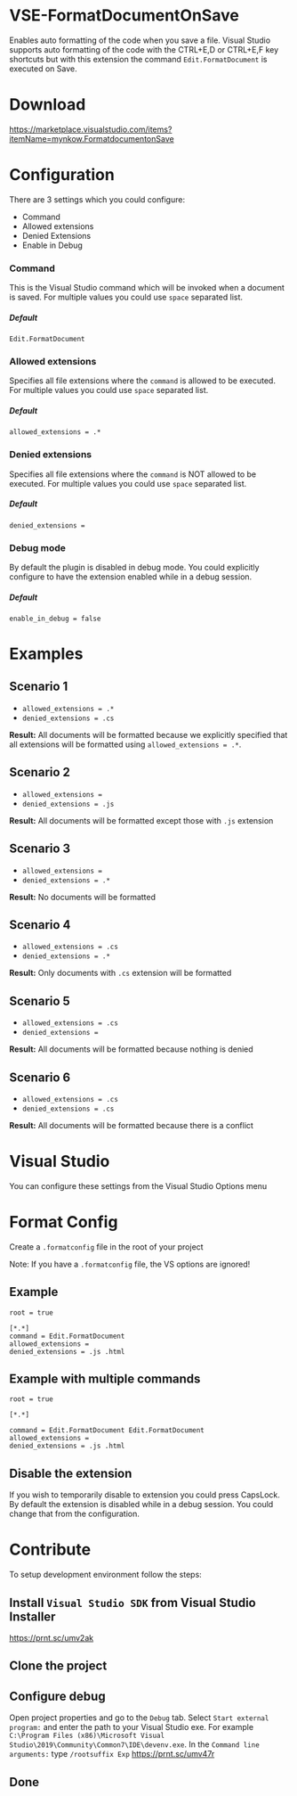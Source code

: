 VSE-FormatDocumentOnSave
========================
Enables auto formatting of the code when you save a file. Visual Studio supports auto formatting of the code with the CTRL+E,D or CTRL+E,F key shortcuts but with this extension the command `Edit.FormatDocument` is executed on Save.

# Download
https://marketplace.visualstudio.com/items?itemName=mynkow.FormatdocumentonSave

# Configuration
There are 3 settings which you could configure:
* Command
* Allowed extensions
* Denied Extensions
* Enable in Debug

### Command
This is the Visual Studio command which will be invoked when a document is saved. For multiple values you could use `space` separated list.
##### Default
`Edit.FormatDocument`

### Allowed extensions
Specifies all file extensions where the `command` is allowed to be executed. For multiple values you could use `space` separated list.
##### Default
`allowed_extensions = .*`

### Denied extensions
Specifies all file extensions where the `command` is NOT allowed to be executed. For multiple values you could use `space` separated list.
##### Default
`denied_extensions = `

### Debug mode
By default the plugin is disabled in debug mode. You could explicitly configure to have the extension enabled while in a debug session.
##### Default
`enable_in_debug = false`

# Examples
## Scenario 1
- `allowed_extensions = .*`
- `denied_extensions = .cs` 

**Result:** All documents will be formatted because we explicitly specified that all extensions will be formatted using `allowed_extensions = .*`.

## Scenario 2
- `allowed_extensions = `
- `denied_extensions = .js` 

**Result:** All documents will be formatted except those with `.js` extension

## Scenario 3
- `allowed_extensions = `
- `denied_extensions = .*` 

**Result:** No documents will be formatted

## Scenario 4
- `allowed_extensions = .cs`
- `denied_extensions = .*` 

**Result:** Only documents with `.cs` extension will be formatted

## Scenario 5
- `allowed_extensions = .cs`
- `denied_extensions =` 

**Result:** All documents will be formatted because nothing is denied

## Scenario 6
- `allowed_extensions = .cs`
- `denied_extensions = .cs` 

**Result:** All documents will be formatted because there is a conflict 

# Visual Studio
You can configure these settings from the Visual Studio Options menu

# Format Config

Create a `.formatconfig` file in the root of your project 

Note: If you have a `.formatconfig` file, the VS options are ignored!

## Example
```
root = true

[*.*]
command = Edit.FormatDocument
allowed_extensions = 
denied_extensions = .js .html
```

## Example with multiple commands
```
root = true

[*.*]

command = Edit.FormatDocument Edit.FormatDocument
allowed_extensions = 
denied_extensions = .js .html
```

## Disable the extension
If you wish to temporarily disable to extension you could press CapsLock.  
By default the extension is disabled while in a debug session. You could change that from the configuration.

# Contribute
To setup development environment follow the steps:

## Install `Visual Studio SDK` from Visual Studio Installer
https://prnt.sc/umv2ak

## Clone the project

## Configure debug 
Open project properties and go to the `Debug` tab. Select `Start external program:` and enter the path to your Visual Studio exe. For example `C:\Program Files (x86)\Microsoft Visual Studio\2019\Community\Common7\IDE\devenv.exe`. In the `Command line arguments:` type `/rootsuffix Exp`
https://prnt.sc/umv47r

## Done

